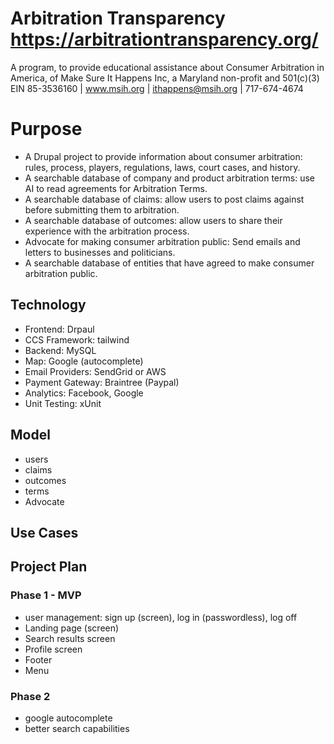# Arbitration Transparency https://arbitrationtransparency.org/
A program, to provide educational assistance about Consumer Arbitration in America, of Make Sure It Happens Inc, a Maryland non-profit and 501(c)(3) EIN 85-3536160 | www.msih.org | ithappens@msih.org | 717-674-4674

# Purpose
- A Drupal project to provide information about consumer arbitration: rules, process, players, regulations, laws, court cases, and history. 
- A searchable database of company and product arbitration terms: use AI to read agreements for Arbitration Terms.
- A searchable database of claims: allow users to post claims against before submitting them to arbitration.
- A searchable database of outcomes: allow users to share their experience with the arbitration process.
- Advocate for making consumer arbitration public: Send emails and letters to businesses and politicians.
- A searchable database of entities that have agreed to make consumer arbitration public.

## Technology
- Frontend: Drpaul
- CCS Framework: tailwind
- Backend: MySQL
- Map: Google (autocomplete)
- Email Providers: SendGrid or AWS
- Payment Gateway: Braintree (Paypal)
- Analytics: Facebook, Google
- Unit Testing: xUnit

## Model
- users
- claims
- outcomes
- terms
- Advocate


## Use Cases


## Project Plan

### Phase 1 - MVP

- user management: sign up (screen), log in (passwordless), log off
- Landing page (screen)
- Search results screen
- Profile screen
- Footer
- Menu  

### Phase 2

- google autocomplete
- better search capabilities

